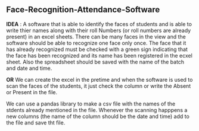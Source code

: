 ## Face-Recognition-Attendance-Software
**IDEA** : A software that is able to identify the faces of students and is able to write thier names along with their roll Numbers (or roll numbers are already present) in an excel sheets. There can be many faces in the view and the software should be able to recognize one face only once. The face that it has already recognized must be checked with a green sign indicating that the face has been recognized and its name has been registered in the ecxel sheet. Also the spreadsheet should be saved with the name of the batch and date and time.<br>

**OR** We can create the excel in the pretime and when the software is used to scan the faces of the students, it just check the column or write the Absent or Present in the file.<br>

We can use a pandas library to make a csv file with the names of the stdents already mentioned in the file. Whenever the scanning happpens a new columns (the name of the column should be the date and time) add to the file and save tht file.
